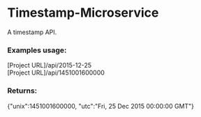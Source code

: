 # Timestamp-Microservice
A timestamp API.

### Examples usage:

[Project URL]/api/2015-12-25  
[Project URL]/api/1451001600000  

### Returns:

{"unix":1451001600000, "utc":"Fri, 25 Dec 2015 00:00:00 GMT"}

 
